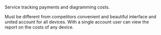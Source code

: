 Service tracking payments and diagramming costs.

Must be different from competitors convenient and beautiful interface and united account for all devices. With a single account user can view the report on the costs of any device.
